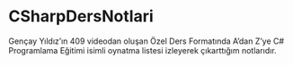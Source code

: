 # CSharpDersNotlari
Gençay Yıldız’ın 409 videodan oluşan Özel Ders Formatında A’dan Z’ye C# Programlama Eğitimi isimli oynatma listesi izleyerek çıkarttığım notlarıdır. 
